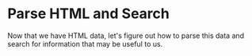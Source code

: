 # Parse HTML and Search

Now that we have HTML data, let's figure out how to parse this data and search for information that may be useful to us.
